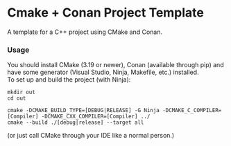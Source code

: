 # Cmake + Conan Project Template
A template for a C++ project using CMake and Conan.

### Usage
You should install CMake (3.19 or newer), Conan (available through pip) and have some generator (Visual Studio, Ninja, Makefile, etc.) installed.  
To set up and build the project (with Ninja):
```shell
mkdir out
cd out

cmake -DCMAKE_BUILD_TYPE=[DEBUG|RELEASE] -G Ninja -DCMAKE_C_COMPILER=[Compiler] -DCMAKE_CXX_COMPILER=[Compiler] ../
cmake --build ./[debug|release] --target all
```
(or just call CMake through your IDE like a normal person.)